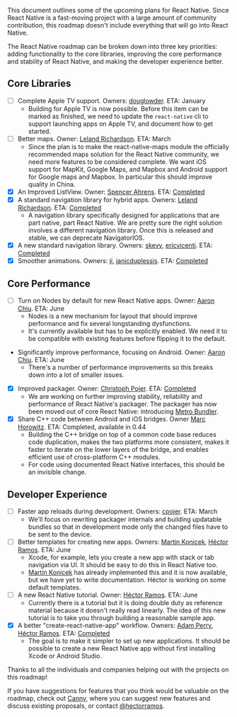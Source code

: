 This document outlines some of the upcoming plans for React Native. Since React Native is a fast-moving project with a large amount of community contribution, this roadmap doesn't include everything that will go into React Native.

The React Native roadmap can be broken down into three key priorities: adding functionality to the core libraries, improving the core performance and stability of React Native, and making the developer experience better.

## Core Libraries

* [ ] Complete Apple TV support. Owners: [douglowder](https://twitter.com/douglowder). ETA: January
    * Building for Apple TV is now possible. Before this item can be marked as finished, we need to update the `react-native` cli to support launching apps on Apple TV, and document how to get started. 
* [ ] Better maps. Owner: [Leland Richardson](https://twitter.com/intelligibabble). ETA: March
    * Since the plan is to make the react-native-maps module the officially recommended maps solution for the React Native community, we need more features to be considered complete. We want iOS support for MapKit, Google Maps, and Mapbox and Android support for Google maps and Mapbox. In particular this should improve quality in China.
* [X] An Improved ListView. Owner: [Spencer Ahrens](https://github.com/sahrens). ETA: [Completed](http://facebook.github.io/react-native/blog/2017/03/13/better-list-views.html)
* [X] A standard navigation library for hybrid apps. Owners: [Leland Richardson](https://twitter.com/intelligibabble). ETA: [Completed](http://airbnb.io/native-navigation/)
    * A navigation library specifically designed for applications that are part native, part React Native. We are pretty sure the right solution involves a different navigation library. Once this is released and stable, we can deprecate NavigatorIOS.
* [X] A new standard navigation library. Owners: [skevy](https://twitter.com/skevy), [ericvicenti](https://twitter.com/ericvicenti). ETA: [Completed](https://reactnavigation.org)
* [X] Smoother animations. Owners: [ji](https://twitter.com/ji), [janicduplessis](https://twitter.com/janicduplessis). ETA: [Completed](http://facebook.github.io/react-native/blog/2017/02/14/using-native-driver-for-animated.html)

## Core Performance

* [ ] Turn on Nodes by default for new React Native apps. Owner: [Aaron Chiu](https://github.com/AaaChiuuu). ETA: June
    * Nodes is a new mechanism for layout that should improve performance and fix several longstanding dysfunctions.
    * It's currently available but has to be explicitly enabled. We need it to be compatible with existing features before flipping it to the default.
* Significantly improve performance, focusing on Android. Owner: [Aaron Chiu](https://github.com/AaaChiuuu). ETA: June
    * There's a number of performance improvements so this breaks down into a lot of smaller issues.
* [X] Improved packager. Owner: [Christoph Pojer](https://twitter.com/cpojer). ETA: [Completed](http://github.com/facebook/metro-bundler)
    * We are working on further improving stability, reliability and performance of React Native's packager. The packager has now been moved out of core React Native: introducing [Metro Bundler](http://github.com/facebook/metro-bundler).
* [X] Share C++ code between Android and iOS bridges. Owner [Marc Horowitz](https://github.com/mhorowitz). ETA: Completed, available in 0.44
    * Building the C++ bridge on top of a common code base reduces code duplication, makes the two platforms more consistent, makes it faster to iterate on the lower layers of the bridge, and enables efficient use of cross-platform C++ modules.
    * For code using documented React Native interfaces, this should be an invisible change.

## Developer Experience

* [ ] Faster app reloads during development. Owners: [cpojer](https://twitter.com/cpojer). ETA: March
    * We'll focus on rewriting packager internals and building updatable bundles so that in development mode only the changed files have to be sent to the device.
* [ ] Better templates for creating new apps. Owners: [Martin Konicek](https://twitter.com/martinkonicek), [Héctor Ramos](https://twitter.com/hectorramos). ETA: June
    * Xcode, for example, lets you create a new app with stack or tab navigation via UI. It should be easy to do this in React Native too.
    * [Martin Konicek](https://twitter.com/martinkonicek) has already implemented this and it is now available, but we have yet to write documentation. Héctor is working on some default templates.
* [ ] A new React Native tutorial. Owner: [Héctor Ramos](https://twitter.com/hectorramos). ETA: June
    * Currently there is a tutorial but it is doing double duty as reference material because it doesn't really read linearly. The idea of this new tutorial is to take you through building a reasonable sample app.
* [X] A better "create-react-native-app" workflow. Owners: [Adam Perry](https://github.com/dikaiosune), [Héctor Ramos](https://twitter.com/hectorramos). ETA: [Completed](http://facebook.github.io/react-native/blog/2017/03/13/introducing-create-react-native-app.html)
    * The goal is to make it simpler to set up new applications. It should be possible to create a new React Native app without first installing Xcode or Android Studio.


Thanks to all the individuals and companies helping out with the projects on this roadmap!

If you have suggestions for features that you think would be valuable on the roadmap, check out [Canny](https://react-native.canny.io/feature-requests/), where you can suggest new features and discuss existing proposals, or contact [@hectorramos](https://twitter.com/hectorramos).
